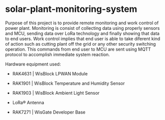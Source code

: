# solar-plant-monitoring-system
Purpose of this project is to provide remote monitoring and work control of power plant. Monitoring is consist of collecting data using properly sensors and MCU, sending data over LoRa technology and finally showing that data to end users.
Work control implies that end user is able to take diferent kind of action such as cutting plant off the grid or any other security switching operation. This commands from end user to MCU are sent using MQTT protocol to accomplish immediate system reaction. 

Hardware equipment used: 
- RAK4631 | WisBlock LPWAN Module
- RAK1901 | WisBlock Temperature and Humidity Sensor
- RAK1903 | WisBlock Ambient Light Sensor
- LoRa® Antenna

- RAK7271 | WisGate Developer Base 
